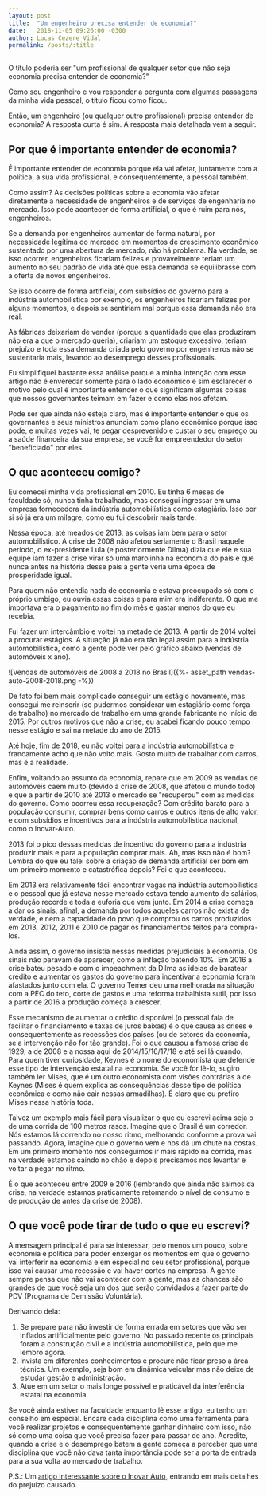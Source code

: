```yaml
---
layout: post
title:  "Um engenheiro precisa entender de economia?"
date:   2018-11-05 09:26:00 -0300
author: Lucas Cezere Vidal
permalink: /posts/:title
---
```

O título poderia ser "um profissional de qualquer setor que não seja economia precisa entender de economia?"

Como sou engenheiro e vou responder a pergunta com algumas passagens da minha vida pessoal, o título ficou como ficou.

Então, um engenheiro (ou qualquer outro profissional) precisa entender de economia? A resposta curta é sim. A resposta mais detalhada vem a seguir.

## Por que é importante entender de economia?

É importante entender de economia porque ela vai afetar, juntamente com a política, a sua vida profissional, e consequentemente, a pessoal também.

Como assim? As decisões políticas sobre a economia vão afetar diretamente a necessidade de engenheiros e de serviços de engenharia no mercado. Isso pode acontecer de forma artificial, o que é ruim para nós, engenheiros.

Se a demanda por engenheiros aumentar de forma natural, por necessidade legítima do mercado em momentos de crescimento econômico sustentado por uma abertura de mercado, não há problema. Na verdade, se isso ocorrer, engenheiros ficariam felizes e provavelmente teriam um aumento no seu padrão de vida até que essa demanda se equilibrasse com a oferta de novos engenheiros.

Se isso ocorre de forma artificial, com subsídios do governo para a indústria automobilística por exemplo, os engenheiros ficariam felizes por alguns momentos, e depois se sentiriam mal porque essa demanda não era real.

As fábricas deixariam de vender (porque a quantidade que elas produziram não era a que o mercado queria), criariam um estoque excessivo, teriam prejuízo e toda essa demanda criada pelo governo por engenheiros não se sustentaria mais, levando ao desemprego desses profissionais.

Eu simplifiquei bastante essa análise porque a minha intenção com esse artigo não é enveredar somente para o lado econômico e sim esclarecer o motivo pelo qual é importante entender o que significam algumas coisas que nossos governantes teimam em fazer e como elas nos afetam.

Pode ser que ainda não esteja claro, mas é importante entender o que os governantes e seus ministros anunciam como plano econômico porque isso pode, e muitas vezes vai, te pegar desprevenido e custar o seu emprego ou a saúde financeira da sua empresa, se você for empreendedor do setor "beneficiado" por eles.

## O que aconteceu comigo?

Eu comecei minha vida profissional em 2010. Eu tinha 6 meses de faculdade só, nunca tinha trabalhado, mas consegui ingressar em uma empresa fornecedora da indústria automobilística como estagiário. Isso por si só já era um milagre, como eu fui descobrir mais tarde.

Nessa época, até meados de 2013, as coisas iam bem para o setor automobilístico. A crise de 2008 não afetou seriamente o Brasil naquele período, o ex-presidente Lula (e posteriormente Dilma) dizia que ele e sua equipe iam fazer a crise virar só uma marolinha na economia do país e que nunca antes na história desse país a gente veria uma época de prosperidade igual.

Para quem não entendia nada de economia e estava preocupado só com o próprio umbigo, eu ouvia essas coisas e para mim era indiferente. O que me importava era o pagamento no fim do mês e gastar menos do que eu recebia.

Fui fazer um intercâmbio e voltei na metade de 2013. A partir de 2014 voltei a procurar estágios. A situação já não era tão legal assim para a indústria automobilística, como a gente pode ver pelo gráfico abaixo (vendas de automóveis x ano).

![Vendas de automóveis de 2008 a 2018 no Brasil]({%- asset_path vendas-auto-2008-2018.png -%})

De fato foi bem mais complicado conseguir um estágio novamente, mas consegui me reinserir (se pudermos considerar um estagiário como força de trabalho) no mercado de trabalho em uma grande fabricante no início de 2015. Por outros motivos que não a crise, eu acabei ficando pouco tempo nesse estágio e sai na metade do ano de 2015.

Até hoje, fim de 2018, eu não voltei para a indústria automobilística e francamente acho que não volto mais. Gosto muito de trabalhar com carros, mas é a realidade.

Enfim, voltando ao assunto da economia, repare que em 2009 as vendas de automóveis caem muito (devido à crise de 2008, que afetou o mundo todo) e que a partir de 2010 até 2013 o mercado se "recuperou" com as medidas do governo. Como ocorreu essa recuperação? Com crédito barato para a população consumir, comprar bens como carros e outros itens de alto valor, e com subsídios e incentivos para a indústria automobilística nacional, como o Inovar-Auto.

2013 foi o pico dessas medidas de incentivo do governo para a indústria produzir mais e para a população comprar mais. Ah, mas isso não é bom? Lembra do que eu falei sobre a criação de demanda artificial ser bom em um primeiro momento e catastrófica depois? Foi o que aconteceu.

Em 2013 era relativamente fácil encontrar vagas na indústria automobilística e o pessoal que já estava nesse mercado estava tendo aumento de salários, produção recorde e toda a euforia que vem junto. Em 2014 a crise começa a dar os sinais, afinal, a demanda por todos aqueles carros não existia de verdade, e nem a capacidade do povo que comprou os carros produzidos em 2013, 2012, 2011 e 2010 de pagar os financiamentos feitos para comprá-los.

Ainda assim, o governo insistia nessas medidas prejudiciais à economia. Os sinais não paravam de aparecer, como a inflação batendo 10%. Em 2016 a crise bateu pesado e com o impeachment da Dilma as ideias de baratear crédito e aumentar os gastos do governo para incentivar a economia foram afastados junto com ela. O governo Temer deu uma melhorada na situação com a PEC do teto, corte de gastos e uma reforma trabalhista sutil, por isso a partir de 2016 a produção começa a crescer.

Esse mecanismo de aumentar o crédito disponível (o pessoal fala de facilitar o financiamento e taxas de juros baixas) é o que causa as crises e consequentemente as recessões dos países (ou de setores da economia, se a intervenção não for tão grande). Foi o que causou a famosa crise de 1929, a de 2008 e a nossa aqui de 2014/15/16/17/18 e até sei lá quando. Para quem tiver curiosidade, Keynes é o nome do economista que defende esse tipo de intervenção estatal na economia. Se você for lê-lo, sugiro também ler Mises, que é um outro economista com visões contrárias à de Keynes (Mises é quem explica as consequências desse tipo de política econômica e como não cair nessas armadilhas). É claro que eu prefiro Mises nessa história toda.

Talvez um exemplo mais fácil para visualizar o que eu escrevi acima seja o de uma corrida de 100 metros rasos. Imagine que o Brasil é um corredor. Nós estamos lá correndo no nosso ritmo, melhorando conforme a prova vai passando. Agora, imagine que o governo vem e nos dá um chute na costas. Em um primeiro momento nós conseguimos ir mais rápido na corrida, mas na verdade estamos caindo no chão e depois precisamos nos levantar e voltar a pegar no ritmo.

É o que aconteceu entre 2009 e 2016 (lembrando que ainda não saímos da crise, na verdade estamos praticamente retomando o nível de consumo e de produção de antes da crise de 2008).

## O que você pode tirar de tudo o que eu escrevi?

A mensagem principal é para se interessar, pelo menos um pouco, sobre economia e política para poder enxergar os momentos em que o governo vai interferir na economia e em especial no seu setor profissional, porque isso vai causar uma recessão e vai haver cortes na empresa. A gente sempre pensa que não vai acontecer com a gente, mas as chances são grandes de que você seja um dos que serão convidados a fazer parte do PDV (Programa de Demissão Voluntária).

Derivando dela:

1. Se prepare para não investir de forma errada em setores que vão ser inflados artificialmente pelo governo. No passado recente os principais foram a construção civil e a indústria automobilística, pelo que me lembro agora.
1. Invista em diferentes conhecimentos e procure não ficar preso a área técnica. Um exemplo, seja bom em dinâmica veicular mas não deixe de estudar gestão e administração.
1. Atue em um setor o mais longe possível e praticável da interferência estatal na economia.

Se você ainda estiver na faculdade enquanto lê esse artigo, eu tenho um conselho em especial. Encare cada disciplina como uma ferramenta para você realizar projetos e consequentemente ganhar dinheiro com isso, não só como uma coisa que você precisa fazer para passar de ano. Acredite, quando a crise e o desemprego batem a gente começa a perceber que uma disciplina que você não dava tanta importância pode ser a porta de entrada para a sua volta ao mercado de trabalho.

P.S.: Um [artigo interessante sobre o Inovar Auto](https://blogdoibre.fgv.br/posts/inovar-auto-nao-foi-um-sucesso), entrando em mais detalhes do prejuízo causado.

